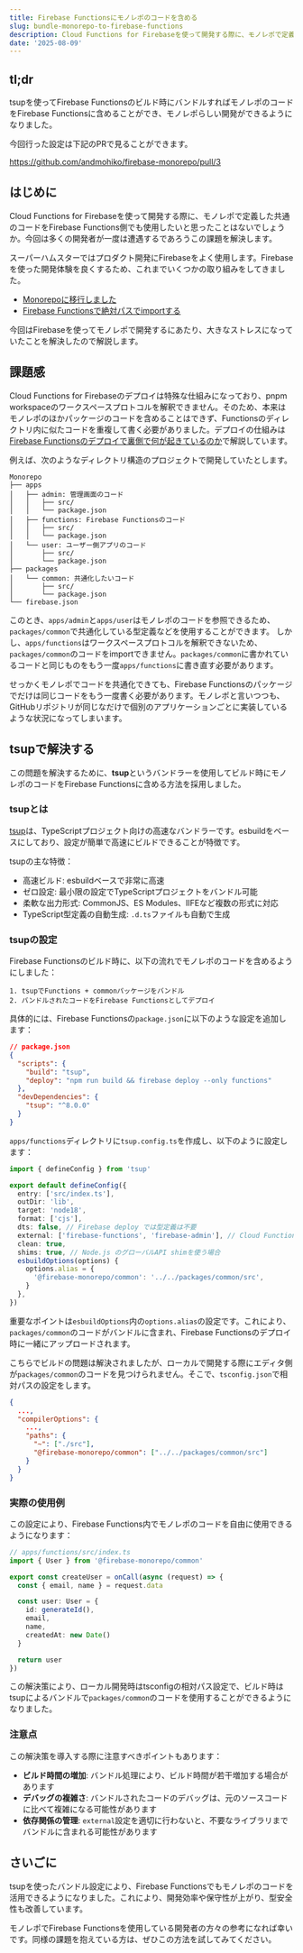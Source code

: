 ```yaml
---
title: Firebase Functionsにモノレポのコードを含める
slug: bundle-monorepo-to-firebase-functions
description: Cloud Functions for Firebaseを使って開発する際に、モノレポで定義した共通のコードをFirebase Functions側でも使用したいと思ったので解決しました。
date: '2025-08-09'
---
```


## tl;dr

tsupを使ってFirebase Functionsのビルド時にバンドルすればモノレポのコードをFirebase Functionsに含めることができ、モノレポらしい開発ができるようになりました。

今回行った設定は下記のPRで見ることができます。

https://github.com/andmohiko/firebase-monorepo/pull/3

## はじめに

Cloud Functions for Firebaseを使って開発する際に、モノレポで定義した共通のコードをFirebase Functions側でも使用したいと思ったことはないでしょうか。今回は多くの開発者が一度は遭遇するであろうこの課題を解決します。

スーパーハムスターではプロダクト開発にFirebaseをよく使用します。Firebaseを使った開発体験を良くするため、これまでいくつかの取り組みをしてきました。

- [Monorepoに移行しました](https://andmohiko.dev/blogs/20221007)
- [Firebase Functionsで絶対パスでimportする](https://andmohiko.dev/blogs/20220806)

今回はFirebaseを使ってモノレポで開発するにあたり、大きなストレスになっていたことを解決したので解説します。

## 課題感

Cloud Functions for Firebaseのデプロイは特殊な仕組みになっており、pnpm workspaceのワークスペースプロトコルを解釈できません。そのため、本来はモノレポのほかパッケージのコードを含めることはできず、Functionsのディレクトリ内に似たコードを重複して書く必要がありました。デプロイの仕組みは[Firebase Functionsのデプロイで裏側で何が起きているのか](https://andmohiko.dev/blogs/20250716_how-firebase-deploy-works)で解説しています。

例えば、次のようなディレクトリ構造のプロジェクトで開発していたとします。

```
Monorepo
├── apps
│   ├── admin: 管理画面のコード
│   │   ├── src/
│   │   └── package.json
│   ├── functions: Firebase Functionsのコード
│   │   ├── src/
│   │   └── package.json
│   └── user: ユーザー側アプリのコード
│       ├── src/
│       └── package.json
├── packages
│   └── common: 共通化したいコード
│       ├── src/
│       └── package.json
└── firebase.json
```

このとき、`apps/admin`と`apps/user`はモノレポのコードを参照できるため、`packages/common`で共通化している型定義などを使用することができます。
しかし、`apps/functions`はワークスペースプロトコルを解釈できないため、`packages/common`のコードをimportできません。`packages/common`に書かれているコードと同じものをもう一度`apps/functions`に書き直す必要があります。

せっかくモノレポでコードを共通化できても、Firebase Functionsのパッケージでだけは同じコードをもう一度書く必要があります。モノレポと言いつつも、GitHubリポジトリが同じなだけで個別のアプリケーションごとに実装しているような状況になってしまいます。

## tsupで解決する

この問題を解決するために、**tsup**というバンドラーを使用してビルド時にモノレポのコードをFirebase Functionsに含める方法を採用しました。

### tsupとは

[tsup](https://tsup.egoist.dev/)は、TypeScriptプロジェクト向けの高速なバンドラーです。esbuildをベースにしており、設定が簡単で高速にビルドできることが特徴です。

tsupの主な特徴：
- 高速ビルド: esbuildベースで非常に高速
- ゼロ設定: 最小限の設定でTypeScriptプロジェクトをバンドル可能
- 柔軟な出力形式: CommonJS、ES Modules、IIFEなど複数の形式に対応
- TypeScript型定義の自動生成: `.d.ts`ファイルも自動で生成

### tsupの設定

Firebase Functionsのビルド時に、以下の流れでモノレポのコードを含めるようにしました：

```
1. tsupでFunctions + commonパッケージをバンドル
2. バンドルされたコードをFirebase Functionsとしてデプロイ
```

具体的には、Firebase Functionsの`package.json`に以下のような設定を追加します：

```json
// package.json
{
  "scripts": {
    "build": "tsup",
    "deploy": "npm run build && firebase deploy --only functions"
  },
  "devDependencies": {
    "tsup": "^8.0.0"
  }
}
```

`apps/functions`ディレクトリに`tsup.config.ts`を作成し、以下のように設定します：

```typescript
import { defineConfig } from 'tsup'

export default defineConfig({
  entry: ['src/index.ts'],
  outDir: 'lib',
  target: 'node18',
  format: ['cjs'],
  dts: false, // Firebase deploy では型定義は不要
  external: ['firebase-functions', 'firebase-admin'], // Cloud Functions が持つ依存
  clean: true,
  shims: true, // Node.js のグローバルAPI shimを使う場合
  esbuildOptions(options) {
    options.alias = {
      '@firebase-monorepo/common': '../../packages/common/src',
    }
  },
})

```

重要なポイントは`esbuildOptions`内の`options.alias`の設定です。これにより、`packages/common`のコードがバンドルに含まれ、Firebase Functionsのデプロイ時に一緒にアップロードされます。

こちらでビルドの問題は解決されましたが、ローカルで開発する際にエディタ側が`packages/common`のコードを見つけられません。そこで、`tsconfig.json`で相対パスの設定をします。

```json
{
  ...,
  "compilerOptions": {
    ...,
    "paths": {
      "~": ["./src"],
      "@firebase-monorepo/common": ["../../packages/common/src"]
    }
  }
}
```

### 実際の使用例

この設定により、Firebase Functions内でモノレポのコードを自由に使用できるようになります：

```typescript
// apps/functions/src/index.ts
import { User } from '@firebase-monorepo/common'

export const createUser = onCall(async (request) => {
  const { email, name } = request.data

  const user: User = {
    id: generateId(),
    email,
    name,
    createdAt: new Date()
  }

  return user
})
```

この解決策により、ローカル開発時はtsconfigの相対パス設定で、ビルド時はtsupによるバンドルで`packages/common`のコードを使用することができるようになりました。

### 注意点

この解決策を導入する際に注意すべきポイントもあります：

- **ビルド時間の増加**: バンドル処理により、ビルド時間が若干増加する場合があります
- **デバッグの複雑さ**: バンドルされたコードのデバッグは、元のソースコードに比べて複雑になる可能性があります
- **依存関係の管理**: `external`設定を適切に行わないと、不要なライブラリまでバンドルに含まれる可能性があります

## さいごに

tsupを使ったバンドル設定により、Firebase Functionsでもモノレポのコードを活用できるようになりました。これにより、開発効率や保守性が上がり、型安全性も改善しています。

モノレポでFirebase Functionsを使用している開発者の方々の参考になれば幸いです。同様の課題を抱えている方は、ぜひこの方法を試してみてください。
